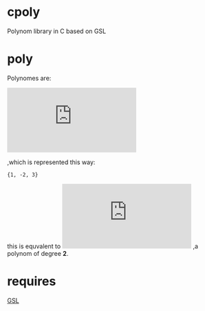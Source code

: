# cpoly
Polynom library in C based on GSL

# poly
Polynomes are:

![equ1](https://latex.codecogs.com/gif.latex?%5Cmathrm%7BP%7D%28x%29%20%3D%20%5Csum_%7Bk%3D0%7D%5En%20a_k%20x%5Ek "equ1")

,which is represented this way:
```
{1, -2, 3}
```
this is equvalent to ![equ2](https://latex.codecogs.com/gif.latex?1%20x%5E2%20-%202x%20&plus;%203 "equ2")
,a polynom of degree **2**.

# requires
[GSL](https://www.gnu.org/software/gsl/)
